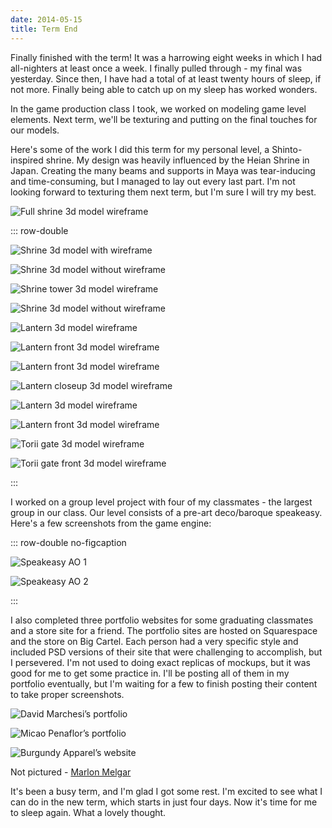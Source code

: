 ```yaml
---
date: 2014-05-15
title: Term End
---
```

Finally finished with the term! It was a harrowing eight weeks in which I had all-nighters at least once a week. I finally pulled through - my final was yesterday. Since then, I have had a total of at least twenty hours of sleep, if not more. Finally being able to catch up on my sleep has worked wonders.

In the game production class I took, we worked on modeling game level elements. Next term, we'll be texturing and putting on the final touches for our models.

<!--more-->

Here's some of the work I did this term for my personal level, a Shinto-inspired shrine. My design was heavily influenced by the Heian Shrine in Japan. Creating the many beams and supports in Maya was tear-inducing and time-consuming, but I managed to lay out every last part. I'm not looking forward to texturing them next term, but I'm sure I will try my best.

![Full shrine 3d model wireframe](2014-05-15-shrine.png 'Full shrine 3d model wireframe')

::: row-double

![Shrine 3d model with wireframe](2014-05-15-shrine_lower_wireframe.png 'Wireframe')

![Shrine 3d model without wireframe](2014-05-15-shrine_lower.png 'Without wireframe')

![Shrine tower 3d model wireframe](2014-05-15-prop_1.png 'Shrine tower')

![Shrine 3d model without wireframe](2014-05-15-prop_1_front.png 'Shrine tower front')

![Lantern 3d model wireframe](2014-05-15-prop_2.png 'Lantern')

![Lantern front 3d model wireframe](2014-05-15-prop_2_front.png 'Lantern front')

![Lantern front 3d model wireframe](2014-05-15-prop_3_front.png 'Lantern front')

![Lantern closeup 3d model wireframe](2014-05-15-prop_3_closeup.png 'Lantern closeup')

![Lantern 3d model wireframe](2014-05-15-prop_4.png 'Lantern')

![Lantern front 3d model wireframe](2014-05-15-prop_4_front.png 'Lantern front')

![Torii gate 3d model wireframe](2014-05-15-prop_5.png 'Torii gate')

![Torii gate front 3d model wireframe](2014-05-15-prop_5_front.png 'Torii gate front')

:::

I worked on a group level project with four of my classmates - the largest group in our class. Our level consists of a pre-art deco/baroque speakeasy. Here's a few screenshots from the game engine:

::: row-double no-figcaption

![Speakeasy AO 1](2014-05-15-speakeasy-1.png 'Speakeasy AO 1')

![Speakeasy AO 2](2014-05-15-speakeasy-2.png 'Speakeasy AO 2')

:::

I also completed three portfolio websites for some graduating classmates and a store site for a friend. The portfolio sites are hosted on Squarespace and the store on Big Cartel. Each person had a very specific style and included PSD versions of their site that were challenging to accomplish, but I persevered. I'm not used to doing exact replicas of mockups, but it was good for me to get some practice in. I'll be posting all of them in my portfolio eventually, but I'm waiting for a few to finish posting their content to take proper screenshots.

![David Marchesi’s portfolio](2014-05-15-marchesi.png 'David Marchesi')

![Micao Penaflor’s portfolio](2014-05-15-penaflor.png 'Micao Penaflor')

![Burgundy Apparel’s website](2014-05-15-bvrg.png 'Burgundy Apparel - artwork and design by Nathan McClun')

Not pictured - [Marlon Melgar](http://marlonmelgar.squarespace.com)

It's been a busy term, and I'm glad I got some rest. I'm excited to see what I can do in the new term, which starts in just four days. Now it's time for me to sleep again. What a lovely thought.